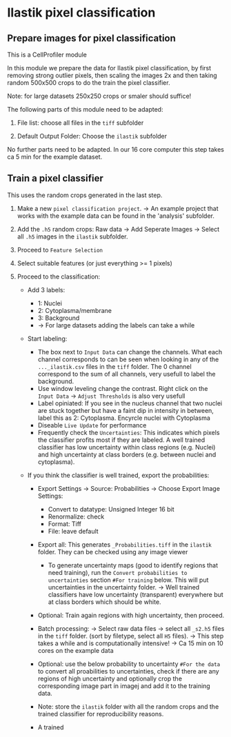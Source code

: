 # Ilastik pixel classification

## Prepare images for pixel classification

This is a CellProfiler module

In this module we prepare the data for Ilastik pixel classification, by first removing strong outlier pixels, then scaling the images 2x and then taking random 500x500 crops to do the train the pixel classifier.

Note: for large datasets 250x250 crops or smaler should suffice!

The following parts of this module need to be adapted:

1) File list: choose all files in the `tiff` subfolder

2) Default Output Folder: Choose the `ilastik` subfolder

No further parts need to be adapted.
In our 16 core computer this step takes ca 5 min for the example dataset.

## Train a pixel classifier

This uses the random crops generated in the last step.

1) Make a new `pixel classification project`. -> An example project that works with the example data can be found in the 'analysis' subfolder.

2) Add the `.h5` random crops: Raw data -> Add Seperate Images -> Select all `.h5` images in the `ilastik` subfolder.

3) Proceed to `Feature Selection`

4) Select suitable features (or just everything >= 1 pixels)

5) Proceed to the classification:

    - Add 3 labels:
        - 1: Nuclei
        - 2: Cytoplasma/membrane
        - 3: Background
        - -> For large datasets adding the labels can take a while
    - Start labeling:
        - The box next to `Input Data` can change the channels. What each channel corresponds to can be seen when looking in any of the `..._ilastik.csv` files in the `tiff` folder. The 0 channel correspond to the sum of all channels, very usefull to label the background.
        - Use window leveling change the contrast. Right click on the `Input Data` -> `Adjust Thresholds` is also very usefull
        - Label opiniated: If you see in the nucleus channel that two nuclei are stuck together but have a faint dip in intensity in between, label this as 2: Cytoplasma. Encyrcle nuclei with Cytoplasma
        - Diseable `Live Update` for performance
        - Frequently check the `Uncertainties`: This indicates which pixels the classifier profits most if they are labeled. A well trained classifier has low uncertainty within class regions (e.g. Nuclei) and high uncertainty at class borders (e.g. between nuclei and cytoplasma).

    - If you think the classifier is well trained, export the probabilities:
        - Export Settings -> Source: Probabilities -> Choose Export Image Settings:
            - Convert to datatype: Unsigned Integer 16 bit
            - Renormalize: check
            - Format: Tiff
            - File: leave default
        - Export all: This generates `_Probabilities.tiff` in the `ilastik` folder. They can be checked using any image viewer
            - To generate uncertainty maps (good to identify regions that need training),
            run the `Convert probabilities to uncertainties` section `#For training` below. This will put uncertainties in the uncertainty folder.
            -> Well trained classifiers have low uncertainty (transparent) everywhere but at class borders which should be white.

        - Optional: Train again regions with high uncertainty, then proceed.

        - Batch processing: -> Select raw data files -> select all `_s2.h5` files in the `tiff` folder. (sort by filetype, select all `H5` files).
            -> This step takes a while and is computationally intensive!
            -> Ca 15 min on 10 cores on the example data

        - Optional: use the below probability to uncertainty `#For the data` to convert all proabilities to uncertainties, check if there are any regions of high uncertainty and optionally crop the corresponding image part in imagej and add it to the training data.
        - Note: store the `ilastik` folder with all the random crops and the trained classifier for reproducibility reasons.
        
        - A trained